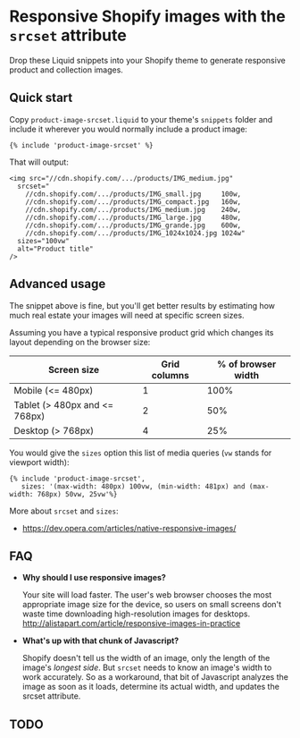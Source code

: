 Responsive Shopify images with the `srcset` attribute
===

Drop these Liquid snippets into your Shopify theme to generate responsive product and collection images.

Quick start
---

Copy `product-image-srcset.liquid` to your theme's `snippets` folder and include it wherever you would normally include a product image:

    {% include 'product-image-srcset' %}

That will output:

    <img src="//cdn.shopify.com/.../products/IMG_medium.jpg"
      srcset="
        //cdn.shopify.com/.../products/IMG_small.jpg     100w,
        //cdn.shopify.com/.../products/IMG_compact.jpg   160w,
        //cdn.shopify.com/.../products/IMG_medium.jpg    240w,
        //cdn.shopify.com/.../products/IMG_large.jpg     480w,
        //cdn.shopify.com/.../products/IMG_grande.jpg    600w,
        //cdn.shopify.com/.../products/IMG_1024x1024.jpg 1024w"
      sizes="100vw"
      alt="Product title"
    />

Advanced usage
---

The snippet above is fine, but you'll get better results by estimating how much real estate your images will need at specific screen sizes.

Assuming you have a typical responsive product grid which changes its layout depending on the browser size:

| Screen size | Grid columns | % of browser width |
|--------|--------------|--------------------|
|Mobile (<= 480px)|1|100%|
|Tablet (> 480px and <= 768px)|2|50%|
|Desktop (> 768px)|4|25%|

You would give the `sizes` option this list of media queries (`vw` stands for viewport width):

    {% include 'product-image-srcset',
       sizes: '(max-width: 480px) 100vw, (min-width: 481px) and (max-width: 768px) 50vw, 25vw'%}

More about `srcset` and `sizes`:
  - https://dev.opera.com/articles/native-responsive-images/

FAQ
---

- **Why should I use responsive images?**

  Your site will load faster. The user's web browser chooses the most appropriate image size for the device, so users on small screens don't waste time downloading high-resolution images for desktops. http://alistapart.com/article/responsive-images-in-practice

- **What's up with that chunk of Javascript?**

  Shopify doesn't tell us the width of an image, only the length of the image's *longest side*. But `srcset` needs to know an image's width to work accurately. So as a workaround, that bit of Javascript analyzes the image as soon as it loads, determine its actual width, and updates the srcset attribute.

TODO
---
